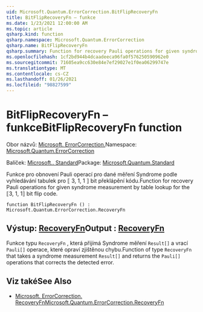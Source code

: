 ```yaml
---
uid: Microsoft.Quantum.ErrorCorrection.BitFlipRecoveryFn
title: BitFlipRecoveryFn – funkce
ms.date: 1/23/2021 12:00:00 AM
ms.topic: article
qsharp.kind: function
qsharp.namespace: Microsoft.Quantum.ErrorCorrection
qsharp.name: BitFlipRecoveryFn
qsharp.summary: Function for recovery Pauli operations for given syndrome measurement by table lookup for the ⟦3, 1, 1⟧ bit flip code.
ms.openlocfilehash: 1cf2bd944b4dcaadeeca96fa0f576250590962e0
ms.sourcegitcommit: 71605ea9cc630e84e7ef29027e1f0ea06299747e
ms.translationtype: MT
ms.contentlocale: cs-CZ
ms.lasthandoff: 01/26/2021
ms.locfileid: "98827599"
---
```

# <a name="bitfliprecoveryfn-function"></a><span data-ttu-id="18b1a-102">BitFlipRecoveryFn – funkce</span><span class="sxs-lookup"><span data-stu-id="18b1a-102">BitFlipRecoveryFn function</span></span>

<span data-ttu-id="18b1a-103">Obor názvů: [Microsoft. ErrorCorrection.](xref:Microsoft.Quantum.ErrorCorrection)</span><span class="sxs-lookup"><span data-stu-id="18b1a-103">Namespace: [Microsoft.Quantum.ErrorCorrection](xref:Microsoft.Quantum.ErrorCorrection)</span></span>

<span data-ttu-id="18b1a-104">Balíček: [Microsoft.. Standard](https://nuget.org/packages/Microsoft.Quantum.Standard)</span><span class="sxs-lookup"><span data-stu-id="18b1a-104">Package: [Microsoft.Quantum.Standard](https://nuget.org/packages/Microsoft.Quantum.Standard)</span></span>


<span data-ttu-id="18b1a-105">Funkce pro obnovení Pauli operací pro dané měření Syndrome podle vyhledávání tabulek pro ⟦ 3, 1, 1 ⟧ bit překlápění kódu.</span><span class="sxs-lookup"><span data-stu-id="18b1a-105">Function for recovery Pauli operations for given syndrome measurement by table lookup for the ⟦3, 1, 1⟧ bit flip code.</span></span>

```qsharp
function BitFlipRecoveryFn () : Microsoft.Quantum.ErrorCorrection.RecoveryFn
```


## <a name="output--recoveryfn"></a><span data-ttu-id="18b1a-106">Výstup: [RecoveryFn](xref:Microsoft.Quantum.ErrorCorrection.RecoveryFn)</span><span class="sxs-lookup"><span data-stu-id="18b1a-106">Output : [RecoveryFn](xref:Microsoft.Quantum.ErrorCorrection.RecoveryFn)</span></span>

<span data-ttu-id="18b1a-107">Funkce typu `RecoveryFn` , která přijímá Syndrome měření `Result[]` a vrací `Pauli[]` operace, které opraví zjištěnou chybu.</span><span class="sxs-lookup"><span data-stu-id="18b1a-107">Function of type `RecoveryFn` that takes a syndrome measurement `Result[]` and returns the `Pauli[]` operations that corrects the detected error.</span></span>

## <a name="see-also"></a><span data-ttu-id="18b1a-108">Viz také</span><span class="sxs-lookup"><span data-stu-id="18b1a-108">See Also</span></span>

- [<span data-ttu-id="18b1a-109">Microsoft. ErrorCorrection. RecoveryFn</span><span class="sxs-lookup"><span data-stu-id="18b1a-109">Microsoft.Quantum.ErrorCorrection.RecoveryFn</span></span>](xref:Microsoft.Quantum.ErrorCorrection.RecoveryFn)